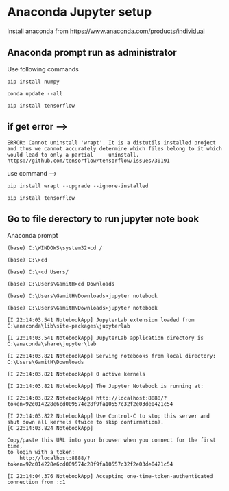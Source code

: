 # Anaconda Jupyter setup
Install anaconda from https://www.anaconda.com/products/individual
## Anaconda prompt run as administrator 

Use following commands 

    pip install numpy
 
    conda update --all

    pip install tensorflow

## if get error --> 

    ERROR: Cannot uninstall 'wrapt'. It is a distutils installed project and thus we cannot accurately determine which files belong to it which would lead to only a partial     uninstall.
    https://github.com/tensorflow/tensorflow/issues/30191

use command --> 
    
    pip install wrapt --upgrade --ignore-installed

    pip install tensorflow

## Go to file derectory to run jupyter note book

Anaconda prompt 

    (base) C:\WINDOWS\system32>cd /
 
    (base) C:\>cd

    (base) C:\>cd Users/

    (base) C:\Users\GamitH>cd Downloads

    (base) C:\Users\GamitH\Downloads>jupyter notebook

    (base) C:\Users\GamitH\Downloads>jupyter notebook

    [I 22:14:03.541 NotebookApp] JupyterLab extension loaded from C:\anaconda\lib\site-packages\jupyterlab

    [I 22:14:03.541 NotebookApp] JupyterLab application directory is C:\anaconda\share\jupyter\lab

    [I 22:14:03.821 NotebookApp] Serving notebooks from local directory: C:\Users\GamitH\Downloads

    [I 22:14:03.821 NotebookApp] 0 active kernels

    [I 22:14:03.821 NotebookApp] The Jupyter Notebook is running at:

    [I 22:14:03.822 NotebookApp] http://localhost:8888/?token=92c014228e6cd009574c28f9fa10557c32f2e03de0421c54

    [I 22:14:03.822 NotebookApp] Use Control-C to stop this server and shut down all kernels (twice to skip confirmation).
    [C 22:14:03.824 NotebookApp]
    
    Copy/paste this URL into your browser when you connect for the first time,
    to login with a token:
        http://localhost:8888/?token=92c014228e6cd009574c28f9fa10557c32f2e03de0421c54

    [I 22:14:04.376 NotebookApp] Accepting one-time-token-authenticated connection from ::1



